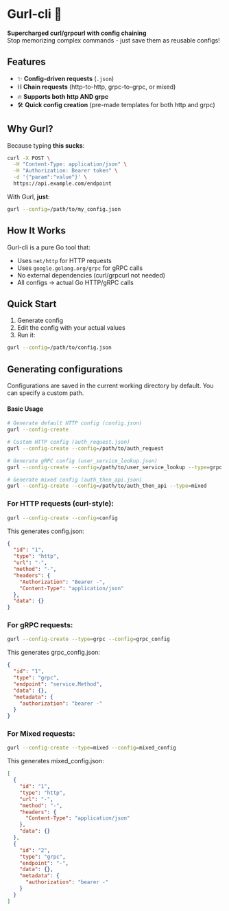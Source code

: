 # Gurl-cli 🚀

**Supercharged curl/grpcurl with config chaining**  
Stop memorizing complex commands - just save them as reusable configs!

## Features

- ✨ **Config-driven requests** (`.json`)
- ⛓️ **Chain requests** (http-to-http, grpc-to-grpc, or mixed)
- 🔥 **Supports both http AND grpc**
- 🛠️ **Quick config creation** (pre-made templates for both http and grpc)

## Why Gurl?

Because typing **this sucks**:
```bash
curl -X POST \
  -H "Content-Type: application/json" \
  -H "Authorization: Bearer token" \
  -d '{"param":"value"}' \
  https://api.example.com/endpoint
```
With Gurl, **just**:
```bash
gurl --config=/path/to/my_config.json
```

## How It Works

Gurl-cli is a pure Go tool that:
- Uses `net/http` for HTTP requests
- Uses `google.golang.org/grpc` for gRPC calls
- No external dependencies (curl/grpcurl not needed)
- All configs → actual Go HTTP/gRPC calls

## Quick Start
1. Generate config
2. Edit the config with your actual values
3. Run it:
```bash
gurl --config=/path/to/config.json
```

## Generating configurations
Configurations are saved in the current working directory by default. You can specify a custom path.

#### Basic Usage
```bash
# Generate default HTTP config (config.json)
gurl --config-create

# Custom HTTP config (auth_request.json)
gurl --config-create --config=/path/to/auth_request

# Generate gRPC config (user_service_lookup.json)
gurl --config-create --config=/path/to/user_service_lookup --type=grpc 

# Generate mixed config (auth_then_api.json)
gurl --config-create --config=/path/to/auth_then_api --type=mixed
```

### For HTTP requests (curl-style):
```bash
gurl --config-create --config=config
```
This generates config.json:
```json
{
  "id": "1",
  "type": "http",
  "url": "-",
  "method": "-",
  "headers": {
    "Authorization": "Bearer -",
    "Content-Type": "application/json"
  },
  "data": {}
}
```

### For gRPC requests:
```bash
gurl --config-create --type=grpc --config=grpc_config
```
This generates grpc_config.json:
```json
{
  "id": "1",
  "type": "grpc",
  "endpoint": "service.Method",
  "data": {},
  "metadata": {
    "authorization": "bearer -"
  }
}
```

### For Mixed requests:
```bash
gurl --config-create --type=mixed --config=mixed_config
```
This generates mixed_config.json:
```json
[
  {
    "id": "1",
    "type": "http",
    "url": "-",
    "method": "-",
    "headers": {
      "Content-Type": "application/json"
    },
    "data": {}
  },
  {
    "id": "2",
    "type": "grpc",
    "endpoint": "-",
    "data": {},
    "metadata": {
      "authorization": "bearer -"
    }
  }
]
```
